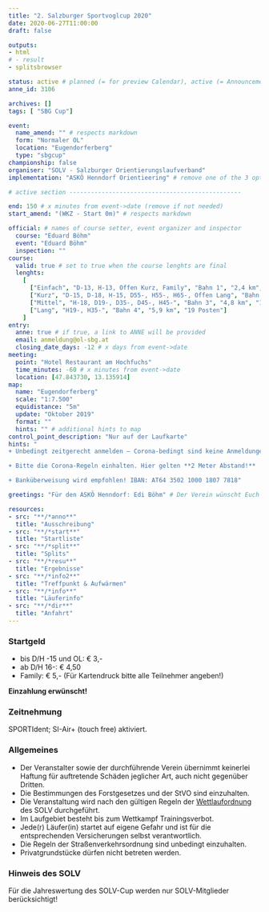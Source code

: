 ```yaml
---
title: "2. Salzburger Sportvoglcup 2020"
date: 2020-06-27T11:00:00
draft: false

outputs:
- html
# - result
- splitsbrowser

status: active # planned (= for preview Calendar), active (= Announcement...), done (=Results...), canceled (for canceled events)
anne_id: 3106

archives: []
tags: [ "SBG Cup"]

event:
  name_amend: "" # respects markdown
  form: "Normaler OL"
  location: "Eugendorferberg"
  type: "sbgcup"
championship: false
organiser: "SOLV - Salzburger Orientierungslaufverband"
implementation: "ASKÖ Henndorf Orientieering" # remove one of the 3 options

# active section ------------------------------------------------

end: 150 # x minutes from event->date (remove if not needed)
start_amend: "(WKZ - Start 0m)" # respects markdown

official: # names of course setter, event organizer and inspector
  course: "Eduard Böhm"
  event: "Eduard Böhm"
  inspection: ""
course:
  valid: true # set to true when the course lenghts are final
  lenghts:
    [
      ["Einfach", "D-13, H-13, Offen Kurz, Family", "Bahn 1", "2,4 km", "11 Posten"],
      ["Kurz", "D-15, D-18, H-15, D55-, H55-, H65-, Offen Lang", "Bahn 2", "3,3 km", "12 Posten"],
      ["Mittel", "H-18, D19-, D35-, D45-, H45-", "Bahn 3", "4,8 km", "16 Posten"],
      ["Lang", "H19-, H35-", "Bahn 4", "5,9 km", "19 Posten"]
    ]
entry:
  anne: true # if true, a link to ANNE will be provided
  email: anmeldung@ol-sbg.at
  closing_date_days: -12 # x days from event->date
meeting:
  point: "Hotel Restaurant am Hochfuchs"
  time_minutes: -60 # x minutes from event->date
  location: [47.843730, 13.135914]
map:
  name: "Eugendorferberg"
  scale: "1:7.500"
  equidistance: "5m"
  update: "Oktober 2019"
  format: ""
  hints: "" # additional hints to map
control_point_description: "Nur auf der Laufkarte"
hints: "
+ Unbedingt zeitgerecht anmelden – Corona-bedingt sind keine Anmeldungen vor Ort erwünscht!

+ Bitte die Corona-Regeln einhalten. Hier gelten **2 Meter Abstand!**

+ Banküberweisung wird empfohlen! IBAN: AT64 3502 1000 1807 7818"

greetings: "Für den ASKÖ Henndorf: Edi Böhm" # Der Verein wünscht Euch ...

resources:
- src: "**/*anno**"
  title: "Ausschreibung"
- src: "**/*start**"
  title: "Startliste"
- src: "**/*split**"
  title: "Splits"
- src: "**/*resu**"
  title: "Ergebnisse"
- src: "**/*info2**"
  title: "Treffpunkt & Aufwärmen"
- src: "**/*info**"
  title: "Läuferinfo"
- src: "**/*dir**"
  title: "Anfahrt"
---
```


### Startgeld

- bis D/H -15 und OL: € 3,-
- ab D/H 16-: € 4,50
- Family: € 5,- (Für Kartendruck bitte alle Teilnehmer angeben!)

**Einzahlung erwünscht!**

### Zeitnehmung

SPORTIdent; SI-Air+ (touch free) aktiviert.

### Allgemeines

- Der Veranstalter sowie der durchführende Verein übernimmt keinerlei Haftung für auftretende Schäden jeglicher Art, auch nicht gegenüber Dritten.
- Die Bestimmungen des Forstgesetzes und der StVO sind einzuhalten.
- Die Veranstaltung wird nach den gültigen Regeln der [Wettlaufordnung](../../wettlaufordnung) des SOLV durchgeführt.
- Im Laufgebiet besteht bis zum Wettkampf Trainingsverbot.
- Jede\(r) Läufer(in) startet auf eigene Gefahr und ist für die entsprechenden Versicherungen selbst verantwortlich.
- Die Regeln der Straßenverkehrsordnung sind unbedingt einzuhalten.
- Privatgrundstücke dürfen nicht betreten werden.

### Hinweis des SOLV

Für die Jahreswertung des SOLV-Cup werden nur SOLV-Mitglieder berücksichtigt!
